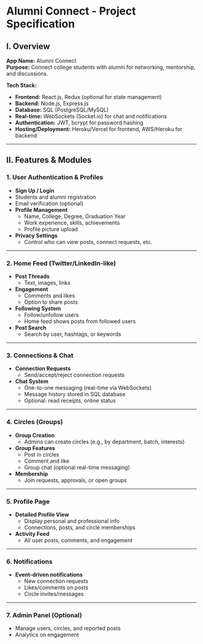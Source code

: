 # Alumni Connect - Project Specification

## I. Overview
**App Name:** Alumni Connect  
**Purpose:** Connect college students with alumni for networking, mentorship, and discussions.

**Tech Stack:**
- **Frontend:** React.js, Redux (optional for state management)
- **Backend:** Node.js, Express.js
- **Database:** SQL (PostgreSQL/MySQL)
- **Real-time:** WebSockets (Socket.io) for chat and notifications
- **Authentication:** JWT, bcrypt for password hashing
- **Hosting/Deployment:** Heroku/Vercel for frontend, AWS/Heroku for backend

---

## II. Features & Modules

### 1. User Authentication & Profiles
- **Sign Up / Login**
- Students and alumni registration
- Email verification (optional)
- **Profile Management**
  - Name, College, Degree, Graduation Year
  - Work experience, skills, achievements
  - Profile picture upload
- **Privacy Settings**
  - Control who can view posts, connect requests, etc.

---

### 2. Home Feed (Twitter/LinkedIn-like)
- **Post Threads**
  - Text, images, links
- **Engagement**
  - Comments and likes
  - Option to share posts
- **Following System**
  - Follow/unfollow users
  - Home feed shows posts from followed users
- **Post Search**
  - Search by user, hashtags, or keywords

---

### 3. Connections & Chat
- **Connection Requests**
  - Send/accept/reject connection requests
- **Chat System**
  - One-to-one messaging (real-time via WebSockets)
  - Message history stored in SQL database
  - Optional: read receipts, online status

---

### 4. Circles (Groups)
- **Group Creation**
  - Admins can create circles (e.g., by department, batch, interests)
- **Group Features**
  - Post in circles
  - Comment and like
  - Group chat (optional real-time messaging)
- **Membership**
  - Join requests, approvals, or open groups

---

### 5. Profile Page
- **Detailed Profile View**
  - Display personal and professional info
  - Connections, posts, and circle memberships
- **Activity Feed**
  - All user posts, comments, and engagement

---

### 6. Notifications
- **Event-driven notifications**
  - New connection requests
  - Likes/comments on posts
  - Circle invites/messages

---

### 7. Admin Panel (Optional)
- Manage users, circles, and reported posts
- Analytics on engagement

